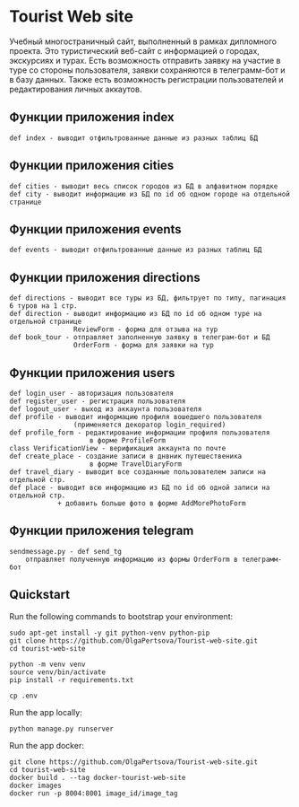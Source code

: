 # Tourist Web site

Учебный многостраничный сайт, выполненный в рамках дипломного проекта. Это туристический веб-сайт с информацией о городах, экскурсиях и турах. Есть возможность отправить заявку на участие в туре со стороны пользователя, заявки сохраняются в телеграмм-бот и в базу данных. Также есть возможность регистрации пользователей и редактирования личных аккаутов.

## Функции приложения index

    def index - выводит отфильтрованные данные из разных таблиц БД

## Функции приложения cities

    def cities - выводит весь список городов из БД в алфавитном порядке
    def city - выводит информацию из БД по id об одном городе на отдельной странице 

## Функции приложения events

    def events - выводит отфильтрованные данные из разных таблиц БД

## Функции приложения directions

    def directions - выводит все туры из БД, фильтрует по типу, пагинация 6 туров на 1 стр.
    def direction - выводит информацию из БД по id об одном туре на отдельной странице 
                    ReviewForm - форма для отзыва на тур
    def book_tour - отправляет заполненную заявку в телеграм-бот и БД
                    OrderForm - форма для заявки на тур

## Функции приложения users

    def login_user - авторизация пользователя
    def register_user - регистрация пользователя
    def logout_user - выход из аккаунта пользователя
    def profile - выводит информацию профиля вошедшего пользователя 
                    (применяется декоратор login_required)
    def profile_form - редактирование информации профиля пользователя
                        в форме ProfileForm
    class VerificationView - верификация аккаунта по почте
    def create_place - создание записи в днвник путешественика 
                        в форме TravelDiaryForm
    def travel_diary - выводит все созданные пользователем записи на отдельной стр.
    def place - выводит всю информацию из БД по id об одной записи на отдельной стр.
                + добавить больше фото в форме AddMorePhotoForm

## Функции приложения telegram

    sendmessage.py - def send_tg
        отправляет полученную информацию из формы OrderForm в телеграмм-бот


## Quickstart

Run the following commands to bootstrap your environment:

    sudo apt-get install -y git python-venv python-pip
    git clone https://github.com/OlgaPertsova/Tourist-web-site.git
    cd tourist-web-site

    python -m venv venv
    source venv/bin/activate
    pip install -r requirements.txt

    cp .env

Run the app locally:
    
    python manage.py runserver

Run the app docker:

    git clone https://github.com/OlgaPertsova/Tourist-web-site.git
    cd tourist-web-site
    docker build . --tag docker-tourist-web-site
    docker images
    docker run -p 8004:8001 image_id/image_tag
    
